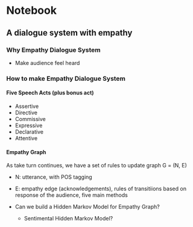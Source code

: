 # Notebook
## A dialogue system with empathy

### Why Empathy Dialogue System

- Make audience feel heard

### How to make Empathy Dialogue System

#### Five Speech Acts (plus bonus act)
* Assertive
* Directive
* Commissive
* Expressive
* Declarative
* Attentive

#### Empathy Graph
As take turn continues, we have a set of rules to update graph G = (N, E)
* N: utterance, with POS tagging
* E: empathy edge (acknowledgements), rules of transitiions based on response of the
  audience, five main methods

* Can we build a Hidden Markov Model for Empathy Graph?
  - Sentimental Hidden Markov Model?

